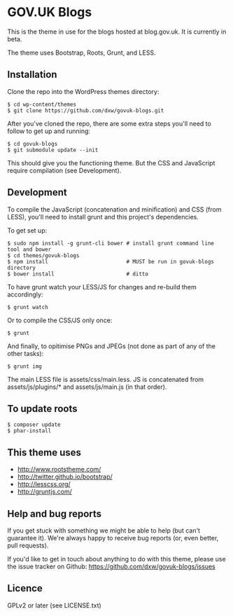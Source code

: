 GOV.UK Blogs
============

This is the theme in use for the blogs hosted at blog.gov.uk. It is currently in beta.

The theme uses Bootstrap, Roots, Grunt, and LESS.


## Installation

Clone the repo into the WordPress themes directory:

    $ cd wp-content/themes
    $ git clone https://github.com/dxw/govuk-blogs.git

After you've cloned the repo, there are some extra steps you'll need to follow to get up and running:

    $ cd govuk-blogs
    $ git submodule update --init

This should give you the functioning theme. But the CSS and JavaScript require compilation (see Development).


## Development

To compile the JavaScript (concatenation and minification) and CSS (from LESS), you'll need to install grunt and this project's dependencies.

To get set up:

    $ sudo npm install -g grunt-cli bower # install grunt command line tool and bower
    $ cd themes/govuk-blogs
    $ npm install                         # MUST be run in govuk-blogs directory
    $ bower install                       # ditto

To have grunt watch your LESS/JS for changes and re-build them accordingly:

    $ grunt watch

Or to compile the CSS/JS only once:

    $ grunt

And finally, to opitimise PNGs and JPEGs (not done as part of any of the other tasks):

    $ grunt img

The main LESS file is assets/css/main.less. JS is concatenated from assets/js/plugins/\* and assets/js/main.js (in that order).


## To update roots

    $ composer update
    $ phar-install


## This theme uses

* http://www.rootstheme.com/
* http://twitter.github.io/bootstrap/
* http://lesscss.org/
* http://gruntjs.com/


## Help and bug reports

If you get stuck with something we might be able to help (but can't guarantee it). We're always happy to receive bug reports (or, even better, pull requests).

If you'd like to get in touch about anything to do with this theme, please use the issue tracker on Github: https://github.com/dxw/govuk-blogs/issues


## Licence

GPLv2 or later (see LICENSE.txt)
